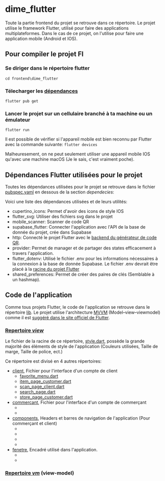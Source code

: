 # dime_flutter

Toute la partie frontend du projet se retrouve dans ce répertoire. Le projet utilise le framework Flutter, utilisé pour faire des applications multiplateformes. Dans le cas de ce projet, on l'utilise pour faire une application mobile (Android et IOS).

## Pour compiler le projet Fl

### Se diriger dans le répertoire flutter

``
cd frontend\dime_flutter
``

### Télecharger les [dépendances](#Dépendances-Flutter-utilisé-pour-le-projet)
``
flutter pub get
``

### Lancer le projet sur un cellulaire branché à ta machine ou un émulateur
``
flutter run
``

Il est possible de vérifier si l'appareil mobile est bien reconnu par Flutter avec la commande suivante:
``
flutter devices
``

Malheuresement, on ne peut seulement utiliser une appareil mobile IOS qu'avec une machine macOS (Je le sais, c'est vraiment poche).

## Dépendances Flutter utilisées pour le projet

Toutes les dépendances utilisées pour le projet se retrouve dans le fichier [pubspec.yaml](pubspec.yaml) en dessous de la section _dependecies_:

Voici une liste des dépendances utilisées et de leurs utilités: 
- cupertino_icons: Permet d'avoir des icons de style IOS
- flutter_svg: Utiliser des fichiers svg dans le projet
- mobile_scanner: Scanner de code QR
- supabase_flutter: Connecter l'application avec l'API de la base de donnée du projet, crée dans Supabase
- http: Connecté le projet Flutter avec le [backend du générateur de code QR](../../backend).
- provider: Permet de manager et de partager des states efficacement à travers l'application.
- flutter_dotenv: Utilisé le fichier .env pour les informations nécessaires à la connexion à la base de donnée Supabase. Le fichier .env devrait être placé à la [racine du projet Flutter](../dime_flutter)
- shared_preferences: Permet de créer des paires de clés (Semblable à un hashmap).


## Code de l'application

Comme tous projets Flutter, le code de l'application se retrouve dans le répertoire [lib](lib). Le projet utilise l'architecture [MVVM](https://en.wikipedia.org/wiki/Model%E2%80%93view%E2%80%93viewmodel) (Model–view–viewmodel) comme il est [suggéré dans le site officiel de Flutter](https://docs.flutter.dev/app-architecture/guide).

### [Repertoire _view_](lib/view)

Le fichier de la racine de ce répertoire, [style.dart](lib/view/styles.dart), possède la grande majorité des éléments de style de l'application (Couleurs utilisées, Taille de marge, Taille de police, ect.)

Ce répertoire est divisé en 4 autres répertoires: 
- [client](lib/view/client), Fichier pour l'interface d'un compte de client
  - [favorite_menu.dart](lib/view/client/favorite_menu.dart)
  - [item_page_customer.dart](lib/view/client/item_page_customer.dart)
  - [scan_page_client.dart](lib/view/client/scan_page_client.dart)
  - [search_page.dart](lib/view/client/search_page.dart)
  - [store_page_customer.dart](lib/view/client/store_page_customer.dart)
- [commercant](lib/view/commercant), Fichier pour l'interface d'un compte de commerçant
  - [](lib/view/commercant/choose_commerce.dart)
  - [](lib/view/commercant/create_item_page.dart)
- [components](lib/view/components), Headers et barres de navigation de l'application (Pour commerçant et client)
  - [](lib/view/components/header_client.dart)
  - [](lib/view/components/header_commercant.dart)
  - [](lib/view/components/nav_bar_client.dart)
  - [](lib/view/components/nav_bar_commercant.dart)
- [fenetre](lib/view/fenetre), Encadré utilisé dans l'application.
  - []()
  - []()


### [Repertoire _vm_](lib/vm) (view-model)


[]()